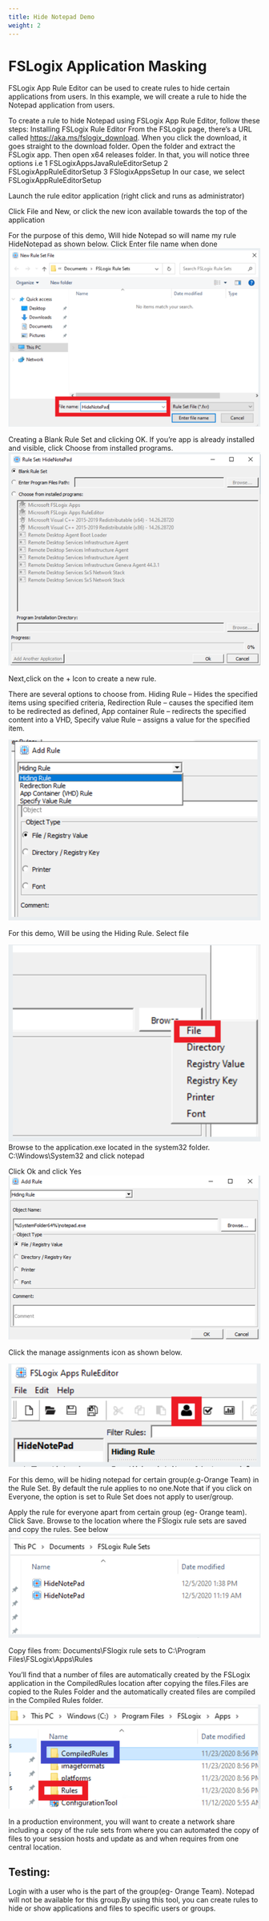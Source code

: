```yaml
---
title: Hide Notepad Demo
weight: 2
---
```

# FSLogix Application Masking

FSLogix App Rule Editor can be used to create rules to hide certain applications from users. In this example, we will create a rule to hide the Notepad application from users.

To create a rule to hide Notepad using FSLogix App Rule Editor, follow these steps:
Installing FSLogix Rule Editor
From the FSLogix page, there’s a URL called https://aka.ms/fslogix_download. When you click the download, it goes straight to the download folder. Open the folder and extract the FSLogix app. Then open x64 releases folder. In that, you will notice three options i.e
1 FSLogixAppsJavaRuleEditorSetup
2 FSLogixAppRuleEditorSetup
3 FSlogixAppsSetup
In our case, we select FSLogixAppRuleEditorSetup

Launch the rule editor application (right click and runs as administrator)

Click File and New, or click the new icon available towards the top of the application


For the purpose of this demo, Will hide Notepad so will name my rule HideNotepad as shown below. Click Enter file name when done
![](images/HideNotepad.png)

Creating a Blank Rule Set and clicking OK. If you’re app is already installed and visible, click Choose from installed programs.
![](images/BlankRuleSet.png)

Next,click on the + Icon to create a new rule.

There are several options to choose from.
Hiding Rule – Hides the specified items using specified criteria,
Redirection Rule – causes the specified item to be redirected as defined,
App container Rule – redirects the specified content into a VHD,
Specify value Rule – assigns a value for the specified item.

![](images/Rules.png)


For this demo, Will be using the Hiding Rule. Select file

![](images/SelectFile.png)
Browse to the application.exe located in the system32 folder. C:\Windows\System32 and click notepad


Click Ok and click Yes
![](images/AddRule.png)

Click the manage assignments icon as shown below. 

![](images/ManageIcon.png)

For this demo, will be hiding notepad for certain group(e.g-Orange Team) in the Rule Set. By default the rule applies to no one.Note that if you click on Everyone, the option is set to Rule Set does not apply to user/group.

Apply the rule for everyone apart from certain group (eg- Orange team). Click Save.
Browse to the location where the FSlogix rule sets are saved and copy the rules. See below
![](images/listoffiles.png)

Copy files from: Documents\FSlogix rule sets to C:\Program Files\FSLogix\Apps\Rules

You’ll find that a number of files are automatically created by the FSLogix application in the CompiledRules location after copying the files.Files are copied to the Rules Folder and the automatically created files are compiled in the Compiled Rules folder.
![](images/Numberoffiles.png)

In a production environment, you will want to create a network share including a copy of the rule sets from where you can automated the copy of files to your session hosts and update as and when requires from one central location.

## Testing:

Login with a user who is the part of the group(eg- Orange Team). Notepad will not be available for this group.By using this tool, you can create rules to hide or show applications and files to specific users or groups.


